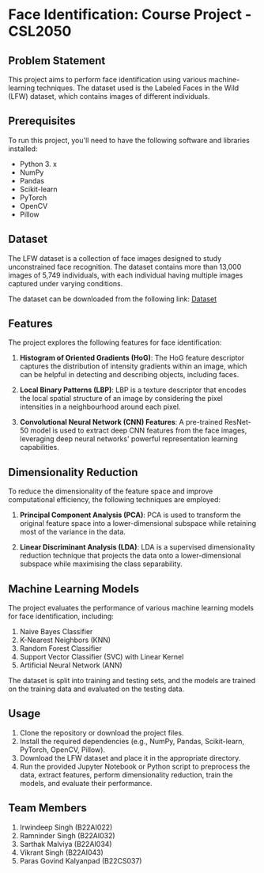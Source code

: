 # Face Identification: Course Project - CSL2050

## Problem Statement

This project aims to perform face identification using various machine-learning techniques. The dataset used is the Labeled Faces in the Wild (LFW) dataset, which contains images of different individuals.

## Prerequisites

To run this project, you'll need to have the following software and libraries installed:

- Python 3. x
- NumPy
- Pandas
- Scikit-learn
- PyTorch
- OpenCV
- Pillow

## Dataset

The LFW dataset is a collection of face images designed to study unconstrained face recognition. The dataset contains more than 13,000 images of 5,749 individuals, with each individual having multiple images captured under varying conditions.

The dataset can be downloaded from the following link: [Dataset](https://www.kaggle.com/datasets/jessicali9530/lfw-dataset)

## Features

The project explores the following features for face identification:

1. **Histogram of Oriented Gradients (HoG)**: The HoG feature descriptor captures the distribution of intensity gradients within an image, which can be helpful in detecting and describing objects, including faces.

2. **Local Binary Patterns (LBP)**: LBP is a texture descriptor that encodes the local spatial structure of an image by considering the pixel intensities in a neighbourhood around each pixel.

3. **Convolutional Neural Network (CNN) Features**: A pre-trained ResNet-50 model is used to extract deep CNN features from the face images, leveraging deep neural networks' powerful representation learning capabilities.

## Dimensionality Reduction

To reduce the dimensionality of the feature space and improve computational efficiency, the following techniques are employed:

1. **Principal Component Analysis (PCA)**: PCA is used to transform the original feature space into a lower-dimensional subspace while retaining most of the variance in the data.

2. **Linear Discriminant Analysis (LDA)**: LDA is a supervised dimensionality reduction technique that projects the data onto a lower-dimensional subspace while maximising the class separability.

## Machine Learning Models

The project evaluates the performance of various machine learning models for face identification, including:

1. Naive Bayes Classifier
2. K-Nearest Neighbors (KNN)
3. Random Forest Classifier
4. Support Vector Classifier (SVC) with Linear Kernel
5. Artificial Neural Network (ANN)

The dataset is split into training and testing sets, and the models are trained on the training data and evaluated on the testing data.

## Usage

1. Clone the repository or download the project files.
2. Install the required dependencies (e.g., NumPy, Pandas, Scikit-learn, PyTorch, OpenCV, Pillow).
3. Download the LFW dataset and place it in the appropriate directory.
4. Run the provided Jupyter Notebook or Python script to preprocess the data, extract features, perform dimensionality reduction, train the models, and evaluate their performance.

## Team Members

1. Irwindeep Singh (B22AI022)
2. Ramninder Singh (B22AI032)
3. Sarthak Malviya (B22AI034)
4. Vikrant Singh (B22AI043)
5. Paras Govind Kalyanpad (B22CS037)